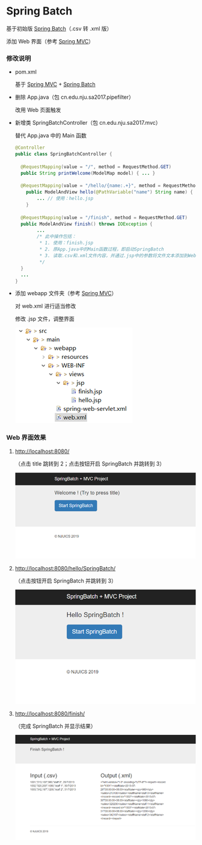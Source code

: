 # Spring Batch

基于初始版 [Spring Batch](https://github.com/njuics/demos/tree/master/springbatch)（.csv 转 .xml 版）

添加 Web 界面（参考 [Spring MVC](https://github.com/njuics/demos/tree/master/springmvc)）



### 修改说明

- pom.xml

  基于 [Spring MVC](https://github.com/njuics/demos/tree/master/springmvc) + [Spring Batch](https://github.com/njuics/demos/tree/master/springbatch)

- 删除 App.java（包 cn.edu.nju.sa2017.pipefilter）

  改用 Web 页面触发

- 新增类 SpringBatchController（包 cn.edu.nju.sa2017.mvc）

  替代 App.java 中的 Main 函数

  ```java
  @Controller
  public class SpringBatchController {
  
  	@RequestMapping(value = "/", method = RequestMethod.GET)
  	public String printWelcome(ModelMap model) { ... }
  
  	@RequestMapping(value = "/hello/{name:.+}", method = RequestMethod.GET)
      public ModelAndView hello(@PathVariable("name") String name) {
          ... // 使用：hello.jsp
      }
  
  	@RequestMapping(value = "/finish", method = RequestMethod.GET)
  	public ModelAndView finish() throws IOException {
          ...
          /* 此中操作包括：
           * 1. 使用：finish.jsp
           * 2. 原App.java中的Main函数过程，即启动SpringBatch
           * 3. 读取.csv和.xml文件内容，并通过.jsp中的参数将文件文本添加到Web界面上
           */
  	}
  	...
  }
  ```

- 添加 webapp 文件夹（参考 [Spring MVC](https://github.com/njuics/demos/tree/master/springmvc)）

  对 web.xml 进行适当修改

  修改 .jsp 文件，调整界面

  ![webapp](img/webapp.png)







### Web 界面效果

1. [http://localhost:8080/](http://localhost:8080/)

   （点击 title 跳转到 2；点击按钮开启 SpringBatch 并跳转到 3）

   ![Welcome](img/Welcome.png)

2. [http://localhost:8080/hello/SpringBatch/](http://localhost:8080/hello/SpringBatch/)

   （点击按钮开启 SpringBatch 并跳转到 3）

   ![Hello](img/Hello.png)

3. [http://localhost:8080/finish/](http://localhost:8080/finish/)

   （完成 SpringBatch 并显示结果）

   ![Finish](img/Finish.png)







